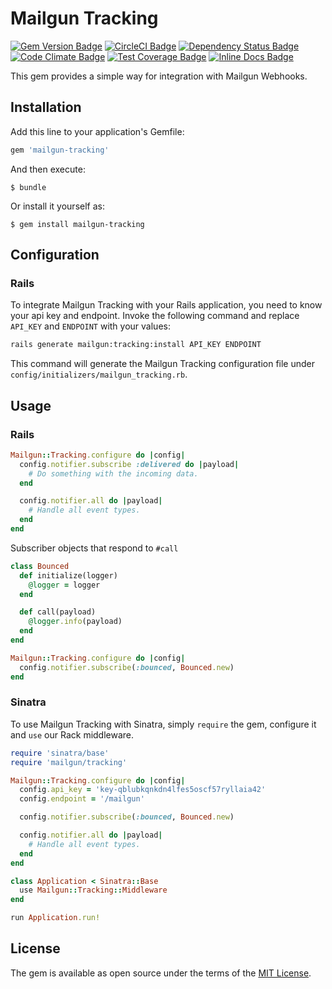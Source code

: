 # Mailgun Tracking

[![Gem Version Badge](https://badge.fury.io/rb/mailgun-tracking.svg)](https://badge.fury.io/rb/mailgun-tracking)
[![CircleCI Badge](https://circleci.com/gh/chubchenko/mailgun-tracking.svg?style=shield)](https://circleci.com/gh/chubchenko/mailgun-tracking)
[![Dependency Status Badge](https://gemnasium.com/chubchenko/mailgun-tracking.svg)](https://gemnasium.com/chubchenko/mailgun-tracking)
[![Code Climate Badge](https://codeclimate.com/github/chubchenko/mailgun-tracking/badges/gpa.svg)](https://codeclimate.com/github/chubchenko/mailgun-tracking)
[![Test Coverage Badge](https://codeclimate.com/github/chubchenko/mailgun-tracking/badges/coverage.svg)](https://codeclimate.com/github/chubchenko/mailgun-tracking/coverage)
[![Inline Docs Badge](http://inch-ci.org/github/chubchenko/mailgun-tracking.svg)](http://inch-ci.org/github/chubchenko/mailgun-tracking)

This gem provides a simple way for integration with Mailgun Webhooks.

## Installation

Add this line to your application's Gemfile:

```ruby
gem 'mailgun-tracking'
```

And then execute:

    $ bundle

Or install it yourself as:

    $ gem install mailgun-tracking

## Configuration

### Rails

To integrate Mailgun Tracking with your Rails application, you need to know
your api key and endpoint. Invoke the following command
and replace `API_KEY` and `ENDPOINT` with your values:

```bash
rails generate mailgun:tracking:install API_KEY ENDPOINT
```

This command will generate the Mailgun Tracking configuration file under
`config/initializers/mailgun_tracking.rb`.

## Usage

### Rails

```ruby
Mailgun::Tracking.configure do |config|
  config.notifier.subscribe :delivered do |payload|
    # Do something with the incoming data.
  end

  config.notifier.all do |payload|
    # Handle all event types.
  end
end
```

Subscriber objects that respond to `#call`

```ruby
class Bounced
  def initialize(logger)
    @logger = logger
  end

  def call(payload)
    @logger.info(payload)
  end
end
```

```ruby
Mailgun::Tracking.configure do |config|
  config.notifier.subscribe(:bounced, Bounced.new)
end
```

### Sinatra

To use Mailgun Tracking with Sinatra, simply `require` the gem, configure it and `use` our Rack middleware.

```ruby
require 'sinatra/base'
require 'mailgun/tracking'

Mailgun::Tracking.configure do |config|
  config.api_key = 'key-qblubkqnkdn4lfes5oscf57ryllaia42'
  config.endpoint = '/mailgun'

  config.notifier.subscribe(:bounced, Bounced.new)

  config.notifier.all do |payload|
    # Handle all event types.
  end
end

class Application < Sinatra::Base
  use Mailgun::Tracking::Middleware
end

run Application.run!
```

## License

The gem is available as open source under the terms of the [MIT License](http://opensource.org/licenses/MIT).
